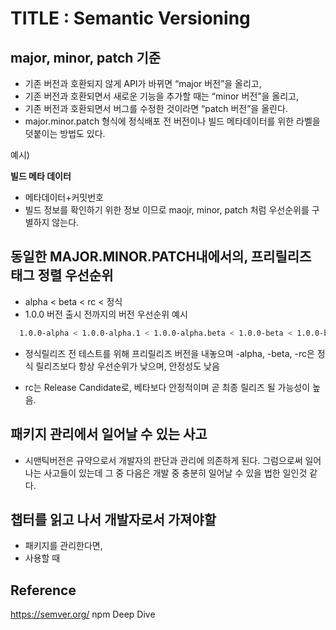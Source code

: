 # TITLE : Semantic Versioning

## major, minor, patch 기준

- 기존 버전과 호환되지 않게 API가 바뀌면 “major 버전”을 올리고,
- 기존 버전과 호환되면서 새로운 기능을 추가할 때는 “minor 버전”을 올리고,
- 기존 버전과 호환되면서 버그를 수정한 것이라면 “patch 버전”을 올린다.
- major.minor.patch 형식에 정식배포 전 버전이나 빌드 메타데이터를 위한 라벨을 덧붙이는 방법도 있다.

예시)

**빌드 메타 데이터**

- 메타데이터+커밋번호
- 빌드 정보를 확인하기 위한 정보 이므로 maojr, minor, patch 처럼 우선순위를 구별하지 않는다.

## 동일한 MAJOR.MINOR.PATCH내에서의, 프리릴리즈 태그 정렬 우선순위

- alpha < beta < rc < 정식
- 1.0.0 버전 출시 전까지의 버전 우선순위 예시

```bash
  1.0.0-alpha < 1.0.0-alpha.1 < 1.0.0-alpha.beta < 1.0.0-beta < 1.0.0-beta.2 < 1.0.0-beta11 <1.0.0-rc.1 < 1.0.0
```

- 정식릴리즈 전 테스트를 위해 프리릴리즈 버전을 내놓으며 -alpha, -beta, -rc은 정식 릴리즈보다 항상 우선순위가 낮으며, 안정성도 낮음

- rc는 Release Candidate로, 베타보다 안정적이며 곧 최종 릴리즈 될 가능성이 높음.

## 패키지 관리에서 일어날 수 있는 사고

- 시맨틱버전은 규약으로서 개발자의 판단과 관리에 의존하게 된다. 그럼으로써 일어나는 사고들이 있는데 그 중 다음은 개발 중 충분히 일어날 수 있을 법한 일인것 같다.

## 챕터를 읽고 나서 개발자로서 가져야할

- 패키지를 관리한다면,
- 사용할 때

## Reference

https://semver.org/
npm Deep Dive
